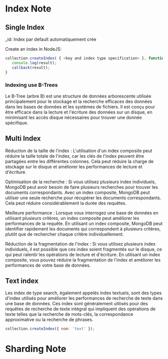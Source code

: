 # Index Note

## Single Index

_id: Index par default automatiquement crée

Create an index in NodeJS:
````js
collection.createIndex( { <key and index type specification> }, function(err, result) {
   console.log(result);
   callback(result);
}
````

### Indexing use B-Trees
Le B-Tree (arbre B) est une structure de données arborescente utilisée principalement pour le stockage et la recherche efficaces des données dans les bases de données et les systèmes de fichiers. Il est conçu pour être efficace dans la lecture et l'écriture des données sur un disque, en minimisant les accès disque nécessaires pour trouver une donnée spécifique.

## Multi Index

Réduction de la taille de l'index : L'utilisation d'un index composite peut réduire la taille totale de l'index, car les clés de l'index peuvent être partagées entre les différentes colonnes. Cela peut réduire la charge de stockage sur le disque et améliorer les performances de lecture et d'écriture.

Optimisation de la recherche : Si vous utilisez plusieurs index individuels, MongoDB peut avoir besoin de faire plusieurs recherches pour trouver les documents correspondants. Avec un index composite, MongoDB peut utiliser une seule recherche pour récupérer les documents correspondants. Cela peut réduire considérablement la durée des requêtes.

Meilleure performance : Lorsque vous interrogez une base de données en utilisant plusieurs critères, un index composite peut améliorer les performances de la requête. En utilisant un index composite, MongoDB peut identifier rapidement les documents qui correspondent à plusieurs critères, plutôt que de rechercher chaque critère individuellement.

Réduction de la fragmentation de l'index : Si vous utilisez plusieurs index individuels, il est possible que ces index soient fragmentés sur le disque, ce qui peut ralentir les opérations de lecture et d'écriture. En utilisant un index composite, vous pouvez réduire la fragmentation de l'index et améliorer les performances de votre base de données.

## Text index

Les index de type search, également appelés index textuels, sont des types d'index utilisés pour améliorer les performances de recherche de texte dans une base de données. Ces index sont généralement utilisés pour des requêtes de recherche de texte intégral qui impliquent des opérations de texte telles que la recherche de mots-clés, la correspondance approximative ou la recherche de phrases.

````javascript
collection.createIndex({ nom: 'text' });
````

# Sharding Note